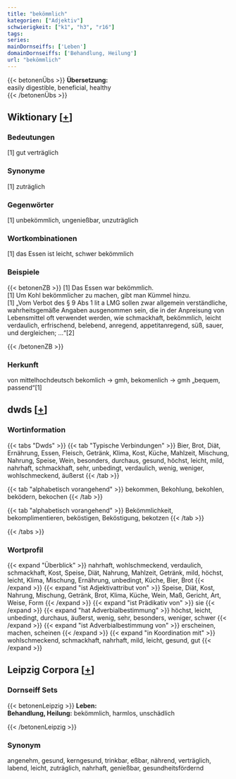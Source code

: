 ```yaml
---
title: "bekömmlich"
kategorien: ["Adjektiv"]
schwierigkeit: ["k1", "h3", "r16"]
tags:
series:
mainDornseiffs: ['Leben']
domainDornseiffs: ['Behandlung, Heilung']
url: "bekömmlich"
---
```


{{< betonenÜbs >}}
**Übersetzung:**  
easily digestible, beneficial, healthy  
{{< /betonenÜbs >}}

## Wiktionary [[+](https://de.wiktionary.org/wiki/bekömmlich)]

### Bedeutungen
[1] gut verträglich  

### Synonyme
[1] zuträglich  

### Gegenwörter
[1] unbekömmlich, ungenießbar, unzuträglich  

### Wortkombinationen
[1] das Essen ist leicht, schwer bekömmlich  

### Beispiele
{{< betonenZB >}}
[1] Das Essen war bekömmlich.  
[1] Um Kohl bekömmlicher zu machen, gibt man Kümmel hinzu.  
[1] „Vom Verbot des § 9 Abs 1 lit a LMG sollen zwar allgemein verständliche, wahrheitsgemäße Angaben ausgenommen sein, die in der Anpreisung von Lebensmittel oft verwendet werden, wie schmackhaft, bekömmlich, leicht verdaulich, erfrischend, belebend, anregend, appetitanregend, süß, sauer, und dergleichen; …“[2]  

{{< /betonenZB >}}
### Herkunft
von mittelhochdeutsch bekomlich → gmh, bekomenlich → gmh „bequem, passend“[1]  



## dwds [[+](https://www.dwds.de/wb/bekömmlich)]

### Wortinformation
{{< tabs "Dwds" >}}
{{< tab "Typische Verbindungen" >}}
Bier, Brot, Diät, Ernährung, Essen, Fleisch, Getränk, Klima, Kost, Küche, Mahlzeit, Mischung, Nahrung, Speise, Wein, besonders, durchaus, gesund, höchst, leicht, mild, nahrhaft, schmackhaft, sehr, unbedingt, verdaulich, wenig, weniger, wohlschmeckend, äußerst
{{< /tab >}}

{{< tab "alphabetisch vorangehend" >}}
bekommen, Bekohlung, bekohlen, beködern, bekochen
{{< /tab >}}

{{< tab "alphabetisch vorangehend" >}}
Bekömmlichkeit, bekomplimentieren, beköstigen, Beköstigung, bekotzen
{{< /tab >}}

{{< /tabs >}}

### Wortprofil
{{< expand "Überblick" >}} nahrhaft, wohlschmeckend, verdaulich, schmackhaft, Kost, Speise, Diät, Nahrung, Mahlzeit, Getränk, mild, höchst, leicht, Klima, Mischung, Ernährung, unbedingt, Küche, Bier, Brot {{< /expand >}}
{{< expand "ist Adjektivattribut von" >}} Speise, Diät, Kost, Nahrung, Mischung, Getränk, Brot, Klima, Küche, Wein, Maß, Gericht, Art, Weise, Form {{< /expand >}}
{{< expand "ist Prädikativ von" >}} sie {{< /expand >}}
{{< expand "hat Adverbialbestimmung" >}} höchst, leicht, unbedingt, durchaus, äußerst, wenig, sehr, besonders, weniger, schwer {{< /expand >}}
{{< expand "ist Adverbialbestimmung von" >}} erscheinen, machen, scheinen {{< /expand >}}
{{< expand "in Koordination mit" >}} wohlschmeckend, schmackhaft, nahrhaft, mild, leicht, gesund, gut {{< /expand >}}

## Leipzig Corpora [[+](https://corpora.uni-leipzig.de/en/res?word=bekömmlich&corpusId=deu_newscrawl-public_2018)]

### Dornseiff Sets
{{< betonenLeipzig >}}
**Leben:**  
**Behandlung, Heilung:** bekömmlich, harmlos, unschädlich  

{{< /betonenLeipzig >}}

### Synonym
angenehm, gesund, kerngesund, trinkbar, eßbar, nährend, verträglich, labend, leicht, zuträglich, nahrhaft, genießbar, gesundheitsfördernd

